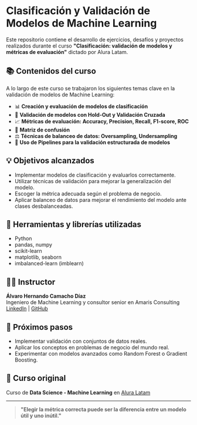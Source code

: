 # Clasificación y Validación de Modelos de Machine Learning

Este repositorio contiene el desarrollo de ejercicios, desafíos y proyectos realizados durante el curso **"Clasificación: validación de modelos y métricas de evaluación"** dictado por Alura Latam.

## 📚 Contenidos del curso

A lo largo de este curso se trabajaron los siguientes temas clave en la validación de modelos de Machine Learning:

- 📊 **Creación y evaluación de modelos de clasificación**
- 🧪 **Validación de modelos con Hold-Out y Validación Cruzada**
- 📈 **Métricas de evaluación: Accuracy, Precision, Recall, F1-score, ROC**
- 🧮 **Matriz de confusión**
- ⚖️ **Técnicas de balanceo de datos: Oversampling, Undersampling**
- 🔁 **Uso de Pipelines para la validación estructurada de modelos**

## 💡 Objetivos alcanzados

- Implementar modelos de clasificación y evaluarlos correctamente.
- Utilizar técnicas de validación para mejorar la generalización del modelo.
- Escoger la métrica adecuada según el problema de negocio.
- Aplicar balanceo de datos para mejorar el rendimiento del modelo ante clases desbalanceadas.

## 🧠 Herramientas y librerías utilizadas

- Python
- pandas, numpy
- scikit-learn
- matplotlib, seaborn
- imbalanced-learn (imblearn)

## 🧑‍🏫 Instructor

**Álvaro Hernando Camacho Díaz**  
Ingeniero de Machine Learning y consultor senior en Amaris Consulting  
[LinkedIn](https://www.linkedin.com/in/ahcamachod/) | [GitHub](https://github.com/ahcamachod)

## 🧪 Próximos pasos

- Implementar validación con conjuntos de datos reales.
- Aplicar los conceptos en problemas de negocio del mundo real.
- Experimentar con modelos avanzados como Random Forest o Gradient Boosting.

## 📌 Curso original

Curso de **Data Science - Machine Learning** en [Alura Latam](https://app.aluracursos.com/course/clasificacion-validacion-modelos-metricas-evaluacion)

---

> **"Elegir la métrica correcta puede ser la diferencia entre un modelo útil y uno inútil."**



